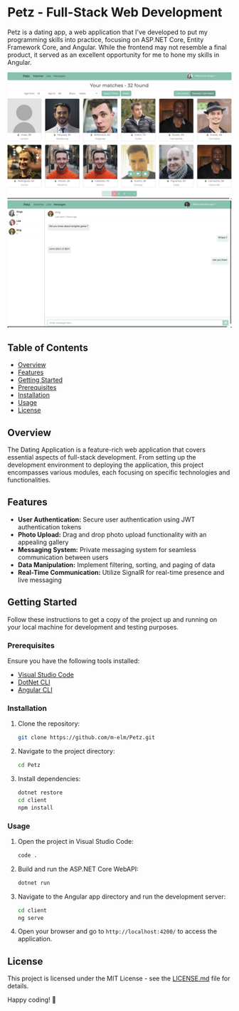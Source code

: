 # Petz - Full-Stack Web Development

Petz is a dating app, a web application that I've developed to put my programming skills into practice, focusing on ASP.NET Core, Entity Framework Core, and Angular. While the frontend may not resemble a final product, it served as an excellent opportunity for me to hone my skills in Angular.


![Petz Matches](./Images/Matches.png)
![Petz Messages](./Images/Messages.png)



## Table of Contents

- [Overview](#overview)
- [Features](#features)
- [Getting Started](#getting-started)
- [Prerequisites](#prerequisites)
- [Installation](#installation)
- [Usage](#usage)
- [License](#license)

## Overview

The Dating Application is a feature-rich web application that covers essential aspects of full-stack development. From setting up the development environment to deploying the application, this project encompasses various modules, each focusing on specific technologies and functionalities.

## Features

- **User Authentication:** Secure user authentication using JWT authentication tokens
- **Photo Upload:** Drag and drop photo upload functionality with an appealing gallery
- **Messaging System:** Private messaging system for seamless communication between users
- **Data Manipulation:** Implement filtering, sorting, and paging of data
- **Real-Time Communication:** Utilize SignalR for real-time presence and live messaging

## Getting Started

Follow these instructions to get a copy of the project up and running on your local machine for development and testing purposes.

### Prerequisites

Ensure you have the following tools installed:

- [Visual Studio Code](https://code.visualstudio.com/)
- [DotNet CLI](https://dotnet.microsoft.com/download)
- [Angular CLI](https://angular.io/cli)

### Installation

1. Clone the repository:

    ```bash
    git clone https://github.com/m-elm/Petz.git
    ```

2. Navigate to the project directory:

    ```bash
    cd Petz
    ```

3. Install dependencies:

    ```bash
    dotnet restore
    cd client
    npm install
    ```

### Usage

1. Open the project in Visual Studio Code:

    ```bash
    code .
    ```

2. Build and run the ASP.NET Core WebAPI:

    ```bash
    dotnet run
    ```

3. Navigate to the Angular app directory and run the development server:

    ```bash
    cd client
    ng serve
    ```

4. Open your browser and go to `http://localhost:4200/` to access the application.


## License

This project is licensed under the MIT License - see the [LICENSE.md](LICENSE.md) file for details.

Happy coding! 🚀
